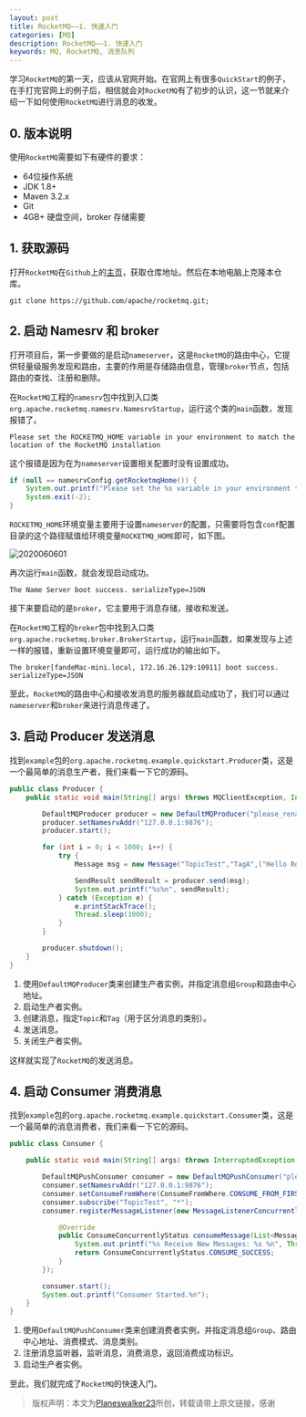 ```yaml
---
layout: post
title: RocketMQ——1. 快速入门
categories: [MQ]
description: RocketMQ——1. 快速入门
keywords: MQ, RocketMQ, 消息队列
---
```


学习`RocketMQ`的第一天，应该从官网开始。在官网上有很多`QuickStart`的例子，在手打完官网上的例子后，相信就会对`RocketMQ`有了初步的认识，这一节就来介绍一下如何使用`RocketMQ`进行消息的收发。

## 0. 版本说明
使用`RocketMQ`需要如下有硬件的要求：
- 64位操作系统
- JDK 1.8+
- Maven 3.2.x
- Git
- 4GB+ 硬盘空间，broker 存储需要

## 1. 获取源码
打开`RocketMQ`在`Github`上的[主页](https://github.com/apache/rocketmq)，获取仓库地址。然后在本地电脑上克隆本仓库。

```git
git clone https://github.com/apache/rocketmq.git;
```

## 2. 启动 Namesrv 和 broker
打开项目后，第一步要做的是启动`nameserver`，这是`RocketMQ`的路由中心，它提供轻量级服务发现和路由，主要的作用是存储路由信息，管理`broker`节点，包括路由的查找、注册和删除。

在`RocketMQ`工程的`namesrv`包中找到入口类`org.apache.rocketmq.namesrv.NamesrvStartup`，运行这个类的`main`函数，发现报错了。

```
Please set the ROCKETMQ_HOME variable in your environment to match the location of the RocketMQ installation
```
这个报错是因为在为`nameserver`设置相关配置时没有设置成功。

```java
if (null == namesrvConfig.getRocketmqHome()) {
    System.out.printf("Please set the %s variable in your environment to match the location of the RocketMQ installation%n", MixAll.ROCKETMQ_HOME_ENV);
    System.exit(-2);
}
```

`ROCKETMQ_HOME`环境变量主要用于设置`nameserver`的配置，只需要将包含`conf`配置目录的这个路径赋值给环境变量`ROCKETMQ_HOME`即可，如下图。

![2020060601](https://planeswalker23.github.io/images/posts/2020060601.png)

再次运行`main`函数，就会发现启动成功。

```
The Name Server boot success. serializeType=JSON
```

接下来要启动的是`broker`，它主要用于消息存储，接收和发送。

在`RocketMQ`工程的`broker`包中找到入口类`org.apache.rocketmq.broker.BrokerStartup`，运行`main`函数，如果发现与上述一样的报错，重新设置环境变量即可，运行成功的输出如下。

```
The broker[fandeMac-mini.local, 172.16.26.129:10911] boot success. serializeType=JSON
```

至此，`RocketMQ`的路由中心和接收发消息的服务器就启动成功了，我们可以通过`nameserver`和`broker`来进行消息传递了。

## 3. 启动 Producer 发送消息
找到`example`包的`org.apache.rocketmq.example.quickstart.Producer`类，这是一个最简单的消息生产者，我们来看一下它的源码。

```java
public class Producer {
    public static void main(String[] args) throws MQClientException, InterruptedException {

        DefaultMQProducer producer = new DefaultMQProducer("please_rename_unique_group_name");
        producer.setNamesrvAddr("127.0.0.1:9876");
        producer.start();

        for (int i = 0; i < 1000; i++) {
            try {
                Message msg = new Message("TopicTest","TagA",("Hello RocketMQ " + i).getBytes(RemotingHelper.DEFAULT_CHARSET));

                SendResult sendResult = producer.send(msg);
                System.out.printf("%s%n", sendResult);
            } catch (Exception e) {
                e.printStackTrace();
                Thread.sleep(1000);
            }
        }

        producer.shutdown();
    }
}
```

1. 使用`DefaultMQProducer`类来创建生产者实例，并指定消息组`Group`和路由中心地址。
2. 启动生产者实例。
3. 创建消息，指定`Topic`和`Tag`（用于区分消息的类别）。
4. 发送消息。
5. 关闭生产者实例。

这样就实现了`RocketMQ`的发送消息。

## 4. 启动 Consumer 消费消息
找到`example`包的`org.apache.rocketmq.example.quickstart.Consumer`类，这是一个最简单的消息消费者，我们来看一下它的源码。

```java
public class Consumer {

    public static void main(String[] args) throws InterruptedException, MQClientException {

        DefaultMQPushConsumer consumer = new DefaultMQPushConsumer("please_rename_unique_group_name");
        consumer.setNamesrvAddr("127.0.0.1:9876");
        consumer.setConsumeFromWhere(ConsumeFromWhere.CONSUME_FROM_FIRST_OFFSET);
        consumer.subscribe("TopicTest", "*");
        consumer.registerMessageListener(new MessageListenerConcurrently() {

            @Override
            public ConsumeConcurrentlyStatus consumeMessage(List<MessageExt> msgs, ConsumeConcurrentlyContext context) {
                System.out.printf("%s Receive New Messages: %s %n", Thread.currentThread().getName(), msgs);
                return ConsumeConcurrentlyStatus.CONSUME_SUCCESS;
            }
        });

        consumer.start();
        System.out.printf("Consumer Started.%n");
    }
}
```

1. 使用`DefaultMQPushConsumer`类来创建消费者实例，并指定消息组`Group`、路由中心地址、消费模式、消息类别。
2. 注册消息监听器，监听消息，消费消息，返回消费成功标识。
3. 启动生产者实例。

至此，我们就完成了`RocketMQ`的快速入门。

> 版权声明：本文为[Planeswalker23](https://github.com/Planeswalker23)所创，转载请带上原文链接，感谢